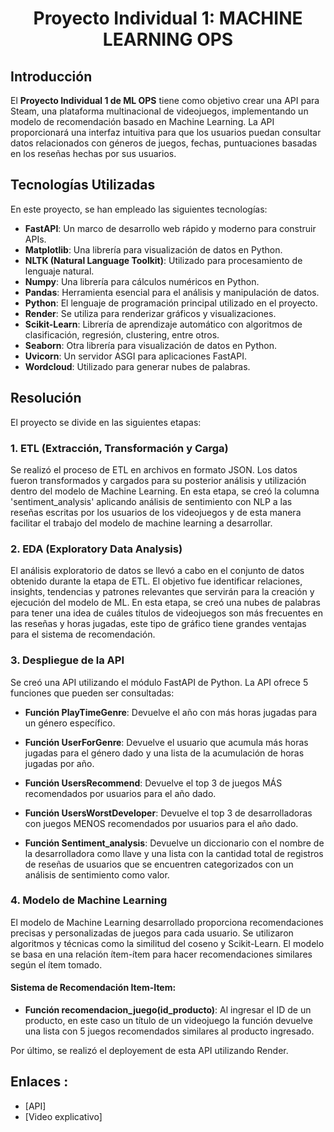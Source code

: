 <h1 align=center> Proyecto Individual 1: MACHINE LEARNING OPS </h1>

## Introducción

El **Proyecto Individual 1 de ML OPS** tiene como objetivo crear una API para Steam, una plataforma multinacional de videojuegos, implementando un modelo de recomendación basado en Machine Learning. La API proporcionará una interfaz intuitiva para que los usuarios puedan consultar datos relacionados con géneros de juegos, fechas, puntuaciones basadas en los reseñas hechas por sus usuarios.

## Tecnologías Utilizadas

En este proyecto, se han empleado las siguientes tecnologías:

- **FastAPI**: Un marco de desarrollo web rápido y moderno para construir APIs.
- **Matplotlib**: Una librería para visualización de datos en Python.
- **NLTK (Natural Language Toolkit)**: Utilizado para procesamiento de lenguaje natural.
- **Numpy**: Una librería para cálculos numéricos en Python.
- **Pandas**: Herramienta esencial para el análisis y manipulación de datos.
- **Python**: El lenguaje de programación principal utilizado en el proyecto.
- **Render**: Se utiliza para renderizar gráficos y visualizaciones.
- **Scikit-Learn**: Librería de aprendizaje automático con algoritmos de clasificación, regresión, clustering, entre otros.
- **Seaborn**: Otra librería para visualización de datos en Python.
- **Uvicorn**: Un servidor ASGI para aplicaciones FastAPI.
- **Wordcloud**: Utilizado para generar nubes de palabras.

## Resolución

El proyecto se divide en las siguientes etapas:

### 1. ETL (Extracción, Transformación y Carga)

Se realizó el proceso de ETL en archivos en formato JSON. Los datos fueron transformados y cargados para su posterior análisis y utilización dentro del modelo de Machine Learning. En esta etapa, se creó la columna 'sentiment_analysis' aplicando análisis de sentimiento con NLP a las reseñas escritas por los usuarios de los videojuegos y de esta manera facilitar el trabajo del modelo de machine learning a desarrollar. 

### 2. EDA (Exploratory Data Analysis)

El análisis exploratorio de datos se llevó a cabo en el conjunto de datos obtenido durante la etapa de ETL. El objetivo fue identificar relaciones, insights, tendencias y patrones relevantes que servirán para la creación y ejecución del modelo de ML. En esta etapa, se creó una nubes de palabras para tener una idea de cuáles títulos de videojuegos son más frecuentes en las reseñas y horas jugadas, este tipo de gráfico tiene grandes ventajas para el sistema de recomendación. 

### 3. Despliegue de la API

Se creó una API utilizando el módulo FastAPI de Python. La API ofrece 5 funciones que pueden ser consultadas:

- **Función PlayTimeGenre**: Devuelve el año con más horas jugadas para un género específico.

- **Función UserForGenre**: Devuelve el usuario que acumula más horas jugadas para el género dado y una lista de la acumulación de horas jugadas por año.

- **Función UsersRecommend**: Devuelve el top 3 de juegos MÁS recomendados por usuarios para el año dado.

- **Función UsersWorstDeveloper**: Devuelve el top 3 de desarrolladoras con juegos MENOS recomendados por usuarios para el año dado.

- **Función Sentiment_analysis**: Devuelve un diccionario con el nombre de la desarrolladora como llave y una lista con la cantidad total de registros de reseñas de usuarios que se encuentren categorizados con un análisis de sentimiento como valor.

### 4. Modelo de Machine Learning

El modelo de Machine Learning desarrollado proporciona recomendaciones precisas y personalizadas de juegos para cada usuario. Se utilizaron algoritmos y técnicas como la similitud del coseno y Scikit-Learn. El modelo se basa en una relación ítem-ítem para hacer recomendaciones similares según el ítem tomado. 

#### Sistema de Recomendación Item-Item:

- **Función recomendacion_juego(id_producto)**: Al ingresar el ID de un producto, en este caso un título de un videojuego la función devuelve una lista con 5 juegos recomendados similares al producto ingresado. 

Por último, se realizó el deployement de esta API utilizando Render.

## Enlaces : 
- [API]
- [Video explicativo]